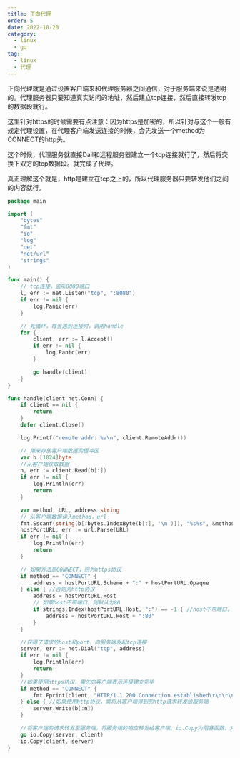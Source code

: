 ```yaml
---
title: 正向代理
order: 5
date: 2022-10-20
category:
  - linux
  - go
tag:
  - linux
  - 代理
---
```


正向代理就是通过设置客户端来和代理服务器之间通信，对于服务端来说是透明的。代理服务器只要知道真实访问的地址，然后建立tcp连接，然后直接转发tcp的数据段就行。

这里针对https的时候需要有点注意：因为https是加密的，所以针对与这个一般有规定代理设置，在代理客户端发送连接的时候，会先发送一个method为CONNECT的http头。

这个时候，代理服务就直接Dail和远程服务器建立一个tcp连接就行了，然后将交换下双方的tcp数据段。就完成了代理。

真正理解这个就是，http是建立在tcp之上的，所以代理服务器只要转发他们之间的内容就行。

```go
package main

import (
	"bytes"
	"fmt"
	"io"
	"log"
	"net"
	"net/url"
	"strings"
)

func main() {
	// tcp连接，监听8080端口
	l, err := net.Listen("tcp", ":8080")
	if err != nil {
		log.Panic(err)
	}

	// 死循环，每当遇到连接时，调用handle
	for {
		client, err := l.Accept()
		if err != nil {
			log.Panic(err)
		}

		go handle(client)
	}
}

func handle(client net.Conn) {
	if client == nil {
		return
	}
	defer client.Close()

	log.Printf("remote addr: %v\n", client.RemoteAddr())

	// 用来存放客户端数据的缓冲区
	var b [1024]byte
	//从客户端获取数据
	n, err := client.Read(b[:])
	if err != nil {
		log.Println(err)
		return
	}

	var method, URL, address string
	// 从客户端数据读入method，url
	fmt.Sscanf(string(b[:bytes.IndexByte(b[:], '\n')]), "%s%s", &method, &URL)
	hostPortURL, err := url.Parse(URL)
	if err != nil {
		log.Println(err)
		return
	}

	// 如果方法是CONNECT，则为https协议
	if method == "CONNECT" {
		address = hostPortURL.Scheme + ":" + hostPortURL.Opaque
	} else { //否则为http协议
		address = hostPortURL.Host
		// 如果host不带端口，则默认为80
		if strings.Index(hostPortURL.Host, ":") == -1 { //host不带端口， 默认80
			address = hostPortURL.Host + ":80"
		}
	}

	//获得了请求的host和port，向服务端发起tcp连接
	server, err := net.Dial("tcp", address)
	if err != nil {
		log.Println(err)
		return
	}
	//如果使用https协议，需先向客户端表示连接建立完毕
	if method == "CONNECT" {
		fmt.Fprint(client, "HTTP/1.1 200 Connection established\r\n\r\n")
	} else { //如果使用http协议，需将从客户端得到的http请求转发给服务端
		server.Write(b[:n])
	}

	//将客户端的请求转发至服务端，将服务端的响应转发给客户端。io.Copy为阻塞函数，文件描述符不关闭就不停止
	go io.Copy(server, client)
	io.Copy(client, server)
}
```